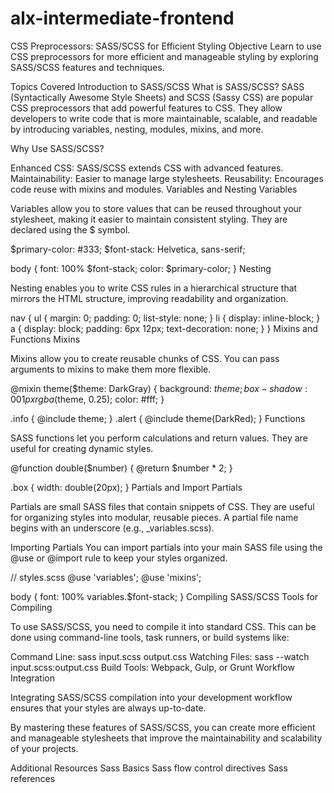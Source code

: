 # alx-intermediate-frontend

CSS Preprocessors: SASS/SCSS for Efficient Styling
Objective
Learn to use CSS preprocessors for more efficient and manageable styling by exploring SASS/SCSS features and techniques.

Topics Covered
Introduction to SASS/SCSS
What is SASS/SCSS? SASS (Syntactically Awesome Style Sheets) and SCSS (Sassy CSS) are popular CSS preprocessors that add powerful features to CSS. They allow developers to write code that is more maintainable, scalable, and readable by introducing variables, nesting, modules, mixins, and more.

Why Use SASS/SCSS?

Enhanced CSS: SASS/SCSS extends CSS with advanced features.
Maintainability: Easier to manage large stylesheets.
Reusability: Encourages code reuse with mixins and modules.
Variables and Nesting
Variables

Variables allow you to store values that can be reused throughout your stylesheet, making it easier to maintain consistent styling. They are declared using the $ symbol.

$primary-color: #333;
$font-stack: Helvetica, sans-serif;

body {
  font: 100% $font-stack;
  color: $primary-color;
}
Nesting

Nesting enables you to write CSS rules in a hierarchical structure that mirrors the HTML structure, improving readability and organization.

nav {
  ul {
    margin: 0;
    padding: 0;
    list-style: none;
  }
  li {
    display: inline-block;
  }
  a {
    display: block;
    padding: 6px 12px;
    text-decoration: none;
  }
}
Mixins and Functions
Mixins

Mixins allow you to create reusable chunks of CSS. You can pass arguments to mixins to make them more flexible.

@mixin theme($theme: DarkGray) {
  background: $theme;
  box-shadow: 0 0 1px rgba($theme, 0.25);
  color: #fff;
}

.info {
  @include theme;
}
.alert {
  @include theme(DarkRed);
}
Functions

SASS functions let you perform calculations and return values. They are useful for creating dynamic styles.

@function double($number) {
  @return $number * 2;
}

.box {
  width: double(20px);
}
Partials and Import
Partials

Partials are small SASS files that contain snippets of CSS. They are useful for organizing styles into modular, reusable pieces. A partial file name begins with an underscore (e.g., _variables.scss).

Importing Partials You can import partials into your main SASS file using the @use or @import rule to keep your styles organized.

// styles.scss
@use 'variables';
@use 'mixins';

body {
  font: 100% variables.$font-stack;
}
Compiling SASS/SCSS
Tools for Compiling

To use SASS/SCSS, you need to compile it into standard CSS. This can be done using command-line tools, task runners, or build systems like:

Command Line: sass input.scss output.css
Watching Files: sass --watch input.scss:output.css
Build Tools: Webpack, Gulp, or Grunt
Workflow Integration

Integrating SASS/SCSS compilation into your development workflow ensures that your styles are always up-to-date.

By mastering these features of SASS/SCSS, you can create more efficient and manageable stylesheets that improve the maintainability and scalability of your projects.

Additional Resources
Sass Basics
Sass flow control directives
Sass references